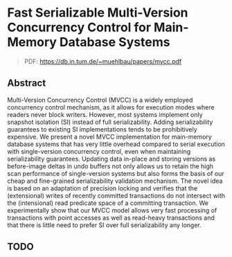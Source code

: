 # Fast Serializable Multi-Version Concurrency Control for Main-Memory Database Systems

> PDF: https://db.in.tum.de/~muehlbau/papers/mvcc.pdf

## Abstract
Multi-Version Concurrency Control (MVCC) is a widely employed concurrency control mechanism, as it allows for execution
modes where readers never block writers. However, most systems implement only snapshot isolation (SI) instead of full
serializability. Adding serializability guarantees to existing SI implementations tends to be prohibitively expensive.
We present a novel MVCC implementation for main-memory database systems that has very little overhead compared to serial
execution with single-version concurrency control, even when maintaining serializability guarantees. Updating data
in-place and storing versions as before-image deltas in undo buffers not only allows us to retain the high scan
performance of single-version systems but also forms the basis of our cheap and fine-grained serializability validation
mechanism. The novel idea is based on an adaptation of precision locking and verifies that the (extensional) writes of
recently committed transactions do not intersect with the (intensional) read predicate space of a committing
transaction. We experimentally show that our MVCC model allows very fast processing of transactions with point accesses
as well as read-heavy transactions and that there is little need to prefer SI over full serializability any longer.

## TODO